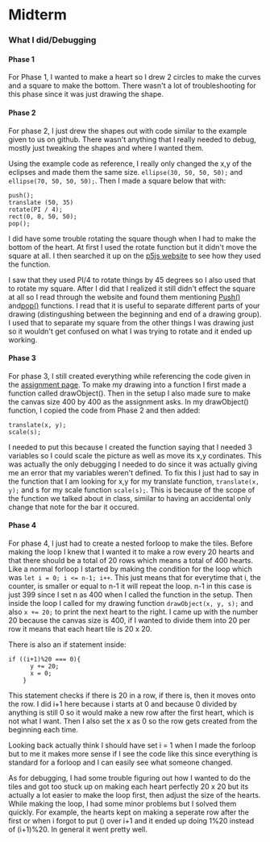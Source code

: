 # Midterm

### What I did/Debugging 

#### Phase 1

For Phase 1, I wanted to make a heart so I drew 2 circles to make the curves and a square to make the bottom. There wasn't a lot of troubleshooting for this phase since it was just drawing the shape. 

#### Phase 2

For phase 2, I just drew the shapes out with code similar to the example given to us on github. There wasn't anything that I really needed to debug, mostly just tweaking the shapes and where I wanted them. 

Using the example code as reference, I really only changed the x,y of the eclipses and made them the same size. `ellipse(30, 50, 50, 50);` and `ellipse(70, 50, 50, 50);`. Then I made a square below that with:

 ```
 push();
 translate (50, 35)
 rotate(PI / 4);
 rect(0, 0, 50, 50);
 pop();
 ```

I did have some trouble rotating the square though when I had to make the bottom of the heart. At first I used the rotate function but it didn't move the square at all. I then searched it up on the [p5js website](https://p5js.org/reference/p5/rotate/) to see how they used the function.


I saw that they used PI/4 to rotate things by 45 degrees so I also used that to rotate my square. After I did that I realized it still didn't effect the square at all so I read through the website and found them mentioning [Push()](https://p5js.org/reference/p5/push/) and[pop()]() functions. I read that it is useful to separate different parts of your drawing (distingushing between the beginning and end of a drawing group). I used that to separate my square from the other things I was drawing just so it wouldn't get confused on what I was trying to rotate and it ended up working.

#### Phase 3

For phase 3, I still created everything while referencing the code given in the [assignment page](https://github.com/rdwrome/261fa25/blob/main/06Midterm/README.md). To make my drawing into a function I first made a function called drawObject(). Then in the setup I also made sure to make the canvas size 400 by 400 as the assignment asks. In my drawObject() function, I copied the code from Phase 2 and then added: 

```
translate(x, y);
scale(s);
```
 
I needed to put this because I created the function saying that I needed 3 variables so I could scale the picture as well as move its x,y cordinates. This was actually the only debugging I needed to do since it was actually giving me an error that my variables weren't defined. To fix this I just had to say in the function that I am looking for x,y for my translate function, `translate(x, y);` and s for my scale function `scale(s);`. This is because of the scope of the function we talked about in class, similar to having an accidental only change that note for the bar it occured.
  

#### Phase 4

For phase 4, I just had to create a nested forloop to make the tiles. Before making the loop I knew that I wanted it to make a row every 20 hearts and that there should be a total of 20 rows which means a total of 400 hearts. Like a normal forloop I started by making the condition for the loop which was `let i = 0; i <= n-1; i++`. This just means that for everytime that i, the counter, is smaller or equal to n-1 it will repeat the loop. n-1 in this case is just 399 since I set n as 400 when I called the function in the setup. Then inside the loop I called for my drawing function `drawObject(x, y, s);` and also `x += 20;` to print the next heart to the right. I came up with the number 20 because the canvas size is 400, if I wanted to divide them into 20 per row it means that each heart tile is 20 x 20. 

There is also an if statement inside:

```
if ((i+1)%20 === 0){
      y += 20;
      x = 0;
    }
```

This statement checks if there is 20 in a row, if there is, then it moves onto the row. I did i+1 here because i starts at 0 and because 0 divided by anything is still 0 so it would make a new row after the first heart, which is not what I want. Then I also set the x as 0 so the row gets created from the beginning each time.

Looking back actually think I should have set i = 1 when I made the forloop but to me it makes more sense if I see the code like this since everything is standard for a forloop and I can easily see what someone changed. 

As for debugging, I had some trouble figuring out how I wanted to do the tiles and got too stuck up on making each heart perfectly 20 x 20 but its actually a lot easier to make the loop first, then adjust the size of the hearts. While making the loop, I had some minor problems but I solved them quickly. For example, the hearts kept on making a seperate row after the first or when i forgot to put () over i+1 and it ended up doing 1%20 instead of (i+1)%20. In general it went pretty well.

